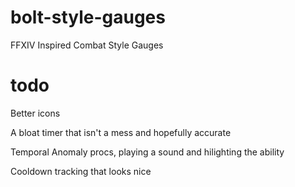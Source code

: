 # bolt-style-gauges
FFXIV Inspired Combat Style Gauges

# todo
Better icons

A bloat timer that isn't a mess and hopefully accurate

Temporal Anomaly procs, playing a sound and hilighting the ability

Cooldown tracking that looks nice
